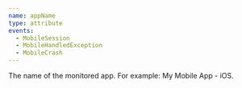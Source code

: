 ```yaml
---
name: appName
type: attribute
events:
  - MobileSession
  - MobileHandledException
  - MobileCrash
---
```


The name of the monitored app. For example: My Mobile App - iOS.
